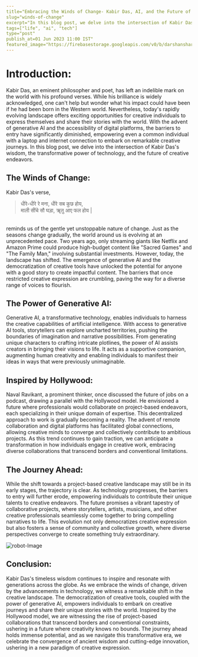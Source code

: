 ```yaml
---
title="Embracing the Winds of Change- Kabir Das, AI, and the Future of Creative Expression"
slug="winds-of-change"
excerpt="In this blog post, we delve into the intersection of Kabir Das's wisdom, the transformative power of technology, and the future of creative endeavors."
tags=["life", "ai", "tech"]
type="post"
publish_at=01 Jun 2023 11:00 IST"
featured_image="https://firebasestorage.googleapis.com/v0/b/darshansharma-ur.appspot.com/o/images%2Fman-robot.jpg?alt=media&token=f2097a98-f5c7-4aa1-83d2-487c3c737b39"
---
```


# Introduction:
Kabir Das, an eminent philosopher and poet, has left an indelible mark on the world with his profound verses. While his brilliance is widely acknowledged, one can't help but wonder what his impact could have been if he had been born in the Western world. Nevertheless, today's rapidly evolving landscape offers exciting opportunities for creative individuals to express themselves and share their stories with the world. With the advent of generative AI and the accessibility of digital platforms, the barriers to entry have significantly diminished, empowering even a common individual with a laptop and internet connection to embark on remarkable creative journeys. In this blog post, we delve into the intersection of Kabir Das's wisdom, the transformative power of technology, and the future of creative endeavors.


## The Winds of Change:
Kabir Das's verse, 
<br>

>धीरे-धीरे रे मना, धीरे सब कुछ होय, <br>
>माली सींचे सौ घड़ा, ॠतु आए फल होय |

<br>
reminds us of the gentle yet unstoppable nature of change. Just as the seasons change gradually, the world around us is evolving at an unprecedented pace. Two years ago, only streaming giants like Netflix and Amazon Prime could produce high-budget content like "Sacred Games" and "The Family Man," involving substantial investments. However, today, the landscape has shifted. The emergence of generative AI and the democratization of creative tools have unlocked the potential for anyone with a good story to create impactful content. The barriers that once restricted creative expression are crumbling, paving the way for a diverse range of voices to flourish.
<br>
    
## The Power of Generative AI:
Generative AI, a transformative technology, enables individuals to harness the creative capabilities of artificial intelligence. With access to generative AI tools, storytellers can explore uncharted territories, pushing the boundaries of imagination and narrative possibilities. From generating unique characters to crafting intricate plotlines, the power of AI assists creators in bringing their visions to life. It acts as a supportive companion, augmenting human creativity and enabling individuals to manifest their ideas in ways that were previously unimaginable.
<br>
   
## Inspired by Hollywood:
Naval Ravikant, a prominent thinker, once discussed the future of jobs on a podcast, drawing a parallel with the Hollywood model. He envisioned a future where professionals would collaborate on project-based endeavors, each specializing in their unique domain of expertise. This decentralized approach to work is gradually becoming a reality. The advent of remote collaboration and digital platforms has facilitated global connections, allowing creative minds to converge and collectively contribute to ambitious projects. As this trend continues to gain traction, we can anticipate a transformation in how individuals engage in creative work, embracing diverse collaborations that transcend borders and conventional limitations.
<br>
   
## The Journey Ahead:
While the shift towards a project-based creative landscape may still be in its early stages, the trajectory is clear. As technology progresses, the barriers to entry will further erode, empowering individuals to contribute their unique talents to creative endeavors. The future promises a vibrant tapestry of collaborative projects, where storytellers, artists, musicians, and other creative professionals seamlessly come together to bring compelling narratives to life. This evolution not only democratizes creative expression but also fosters a sense of community and collective growth, where diverse perspectives converge to create something truly extraordinary.
<br>

![robot-Image](https://firebasestorage.googleapis.com/v0/b/darshansharma-ur.appspot.com/o/images%2Fman-robot.jpg?alt=media&token=f2097a98-f5c7-4aa1-83d2-487c3c737b39 "robot")
   
## Conclusion:
Kabir Das's timeless wisdom continues to inspire and resonate with generations across the globe. As we embrace the winds of change, driven by the advancements in technology, we witness a remarkable shift in the creative landscape. The democratization of creative tools, coupled with the power of generative AI, empowers individuals to embark on creative journeys and share their unique stories with the world. Inspired by the Hollywood model, we are witnessing the rise of project-based collaborations that transcend borders and conventional constraints, ushering in a future where creativity knows no bounds. The journey ahead holds immense potential, and as we navigate this transformative era, we celebrate the convergence of ancient wisdom and cutting-edge innovation, ushering in a new paradigm of creative expression.